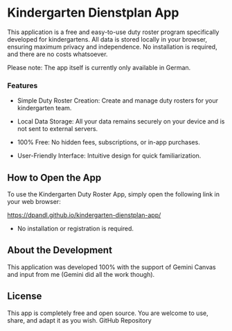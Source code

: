 # Kindergarten Dienstplan App

This application is a free and easy-to-use duty roster program specifically developed for kindergartens. All data is stored locally in your browser, ensuring maximum privacy and independence. No installation is required, and there are no costs whatsoever.

Please note: The app itself is currently only available in German.

### Features

- Simple Duty Roster Creation: Create and manage duty rosters for your kindergarten team.

- Local Data Storage: All your data remains securely on your device and is not sent to external servers.

- 100% Free: No hidden fees, subscriptions, or in-app purchases.

- User-Friendly Interface: Intuitive design for quick familiarization.

## How to Open the App

To use the Kindergarten Duty Roster App, simply open the following link in your web browser:

https://dpandl.github.io/kindergarten-dienstplan-app/

- No installation or registration is required.

## About the Development

This application was developed 100% with the support of Gemini Canvas and input from me (Gemini did all the work though).

## License

This app is completely free and open source. You are welcome to use, share, and adapt it as you wish.
GitHub Repository
